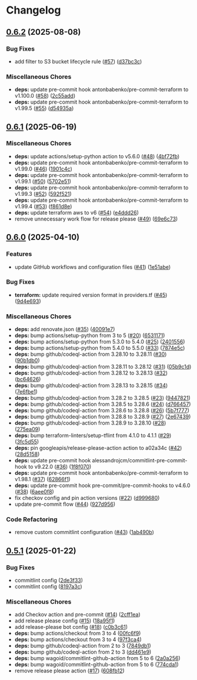 # Changelog

## [0.6.2](https://github.com/opzkit/terraform-aws-kops-state-store/compare/v0.6.1...v0.6.2) (2025-08-08)


### Bug Fixes

* add filter to S3 bucket lifecycle rule ([#57](https://github.com/opzkit/terraform-aws-kops-state-store/issues/57)) ([d37bc3c](https://github.com/opzkit/terraform-aws-kops-state-store/commit/d37bc3cef56088c7d4074b6f734f82e27a747e7e))


### Miscellaneous Chores

* **deps:** update pre-commit hook antonbabenko/pre-commit-terraform to v1.100.0 ([#58](https://github.com/opzkit/terraform-aws-kops-state-store/issues/58)) ([2c55add](https://github.com/opzkit/terraform-aws-kops-state-store/commit/2c55add99320d4f39152fa172a59168414b08e35))
* **deps:** update pre-commit hook antonbabenko/pre-commit-terraform to v1.99.5 ([#55](https://github.com/opzkit/terraform-aws-kops-state-store/issues/55)) ([d54935a](https://github.com/opzkit/terraform-aws-kops-state-store/commit/d54935ac885813edd98321df5cab11e11aa3d194))

## [0.6.1](https://github.com/opzkit/terraform-aws-kops-state-store/compare/v0.6.0...v0.6.1) (2025-06-19)


### Miscellaneous Chores

* **deps:** update actions/setup-python action to v5.6.0 ([#48](https://github.com/opzkit/terraform-aws-kops-state-store/issues/48)) ([4bf72fb](https://github.com/opzkit/terraform-aws-kops-state-store/commit/4bf72fbe28513821c3817708d474b181d73bd9b2))
* **deps:** update pre-commit hook antonbabenko/pre-commit-terraform to v1.99.0 ([#46](https://github.com/opzkit/terraform-aws-kops-state-store/issues/46)) ([1901c4c](https://github.com/opzkit/terraform-aws-kops-state-store/commit/1901c4cb06562bb4bc68ca40e8dd48a82a3875c1))
* **deps:** update pre-commit hook antonbabenko/pre-commit-terraform to v1.99.1 ([#50](https://github.com/opzkit/terraform-aws-kops-state-store/issues/50)) ([5702e51](https://github.com/opzkit/terraform-aws-kops-state-store/commit/5702e51a9a4260676a9c2671fb75ebed356f0ec4))
* **deps:** update pre-commit hook antonbabenko/pre-commit-terraform to v1.99.3 ([#52](https://github.com/opzkit/terraform-aws-kops-state-store/issues/52)) ([592f521](https://github.com/opzkit/terraform-aws-kops-state-store/commit/592f521ec84309742ab1f0f46c2e874c172a63a9))
* **deps:** update pre-commit hook antonbabenko/pre-commit-terraform to v1.99.4 ([#53](https://github.com/opzkit/terraform-aws-kops-state-store/issues/53)) ([f861d8e](https://github.com/opzkit/terraform-aws-kops-state-store/commit/f861d8e1c1667648cb39b804731a4dbd45979cba))
* **deps:** update terraform aws to v6 ([#54](https://github.com/opzkit/terraform-aws-kops-state-store/issues/54)) ([e4ddd26](https://github.com/opzkit/terraform-aws-kops-state-store/commit/e4ddd26ec5050664385a3c24742dd814005861e4))
* remove unnecessary work flow for release please ([#49](https://github.com/opzkit/terraform-aws-kops-state-store/issues/49)) ([69e6c73](https://github.com/opzkit/terraform-aws-kops-state-store/commit/69e6c73aa670d1a0ed0073122c1b1b49759269b1))

## [0.6.0](https://github.com/opzkit/terraform-aws-kops-state-store/compare/v0.5.1...v0.6.0) (2025-04-10)


### Features

* update GitHub workflows and configuration files ([#41](https://github.com/opzkit/terraform-aws-kops-state-store/issues/41)) ([1e51abe](https://github.com/opzkit/terraform-aws-kops-state-store/commit/1e51abe1908133ce9df4de38eeb9780519cb0b29))


### Bug Fixes

* **terraform:** update required version format in providers.tf ([#45](https://github.com/opzkit/terraform-aws-kops-state-store/issues/45)) ([9d4e693](https://github.com/opzkit/terraform-aws-kops-state-store/commit/9d4e693768da1612cabc86ca01c4c5c3855769b7))


### Miscellaneous Chores

* **deps:** add renovate.json ([#35](https://github.com/opzkit/terraform-aws-kops-state-store/issues/35)) ([40091e7](https://github.com/opzkit/terraform-aws-kops-state-store/commit/40091e765891c754d94581142005dd0512bc0768))
* **deps:** bump actions/setup-python from 3 to 5 ([#20](https://github.com/opzkit/terraform-aws-kops-state-store/issues/20)) ([6531171](https://github.com/opzkit/terraform-aws-kops-state-store/commit/6531171863479814bdfde6cd0eafefdd77ee5170))
* **deps:** bump actions/setup-python from 5.3.0 to 5.4.0 ([#25](https://github.com/opzkit/terraform-aws-kops-state-store/issues/25)) ([2401556](https://github.com/opzkit/terraform-aws-kops-state-store/commit/240155614b5a8d9985da2e505d451ddf02e50d2d))
* **deps:** bump actions/setup-python from 5.4.0 to 5.5.0 ([#33](https://github.com/opzkit/terraform-aws-kops-state-store/issues/33)) ([7874e5c](https://github.com/opzkit/terraform-aws-kops-state-store/commit/7874e5c0319783efd8baabfd49abbd63e573f948))
* **deps:** bump github/codeql-action from 3.28.10 to 3.28.11 ([#30](https://github.com/opzkit/terraform-aws-kops-state-store/issues/30)) ([90b1db0](https://github.com/opzkit/terraform-aws-kops-state-store/commit/90b1db0eb133c4accfd94698c423b0ce244bdf70))
* **deps:** bump github/codeql-action from 3.28.11 to 3.28.12 ([#31](https://github.com/opzkit/terraform-aws-kops-state-store/issues/31)) ([05b9c1d](https://github.com/opzkit/terraform-aws-kops-state-store/commit/05b9c1d5bb8b805512e3cce529ce113a0709bc10))
* **deps:** bump github/codeql-action from 3.28.12 to 3.28.13 ([#32](https://github.com/opzkit/terraform-aws-kops-state-store/issues/32)) ([bc64626](https://github.com/opzkit/terraform-aws-kops-state-store/commit/bc6462613b5f398a0119987ee476d968e9caf042))
* **deps:** bump github/codeql-action from 3.28.13 to 3.28.15 ([#34](https://github.com/opzkit/terraform-aws-kops-state-store/issues/34)) ([7e6fbe1](https://github.com/opzkit/terraform-aws-kops-state-store/commit/7e6fbe1dee4e72ca3689163802eb222f2bb03c49))
* **deps:** bump github/codeql-action from 3.28.2 to 3.28.5 ([#23](https://github.com/opzkit/terraform-aws-kops-state-store/issues/23)) ([9447821](https://github.com/opzkit/terraform-aws-kops-state-store/commit/9447821071a85fd8d6cd9c1b70e22f2080fb8bac))
* **deps:** bump github/codeql-action from 3.28.5 to 3.28.6 ([#24](https://github.com/opzkit/terraform-aws-kops-state-store/issues/24)) ([d766457](https://github.com/opzkit/terraform-aws-kops-state-store/commit/d76645771916b646a77bfb64dc1c9d03a4edce2f))
* **deps:** bump github/codeql-action from 3.28.6 to 3.28.8 ([#26](https://github.com/opzkit/terraform-aws-kops-state-store/issues/26)) ([5b7f777](https://github.com/opzkit/terraform-aws-kops-state-store/commit/5b7f7779d1d3446b3d92f5f3bf15b62b3cb00c62))
* **deps:** bump github/codeql-action from 3.28.8 to 3.28.9 ([#27](https://github.com/opzkit/terraform-aws-kops-state-store/issues/27)) ([2e67439](https://github.com/opzkit/terraform-aws-kops-state-store/commit/2e6743955562df1b5a74bf862f36717949bccb89))
* **deps:** bump github/codeql-action from 3.28.9 to 3.28.10 ([#28](https://github.com/opzkit/terraform-aws-kops-state-store/issues/28)) ([275ea09](https://github.com/opzkit/terraform-aws-kops-state-store/commit/275ea09ebb403b5090545fc31e006bac861cefb0))
* **deps:** bump terraform-linters/setup-tflint from 4.1.0 to 4.1.1 ([#29](https://github.com/opzkit/terraform-aws-kops-state-store/issues/29)) ([3fc5d55](https://github.com/opzkit/terraform-aws-kops-state-store/commit/3fc5d55325f565a1f90fc3882551d58f5778553a))
* **deps:** pin googleapis/release-please-action action to a02a34c ([#42](https://github.com/opzkit/terraform-aws-kops-state-store/issues/42)) ([28d5158](https://github.com/opzkit/terraform-aws-kops-state-store/commit/28d5158aa41b4b41a01ca8d45983721500eaf8ab))
* **deps:** update pre-commit hook alessandrojcm/commitlint-pre-commit-hook to v9.22.0 ([#36](https://github.com/opzkit/terraform-aws-kops-state-store/issues/36)) ([1f8f070](https://github.com/opzkit/terraform-aws-kops-state-store/commit/1f8f070047c567c716f5e274e37e4521d91d4e8a))
* **deps:** update pre-commit hook antonbabenko/pre-commit-terraform to v1.98.1 ([#37](https://github.com/opzkit/terraform-aws-kops-state-store/issues/37)) ([62866f1](https://github.com/opzkit/terraform-aws-kops-state-store/commit/62866f1e474fe0412c2c18dee493e00b080636d9))
* **deps:** update pre-commit hook pre-commit/pre-commit-hooks to v4.6.0 ([#38](https://github.com/opzkit/terraform-aws-kops-state-store/issues/38)) ([6aee0f8](https://github.com/opzkit/terraform-aws-kops-state-store/commit/6aee0f8526498e341aa0a0a9ad1e516a7fc9c31d))
* fix checkov config and pin action versions ([#22](https://github.com/opzkit/terraform-aws-kops-state-store/issues/22)) ([d999680](https://github.com/opzkit/terraform-aws-kops-state-store/commit/d999680e17685d5b0348bee03a15959716bd9ced))
* update pre-commit flow ([#44](https://github.com/opzkit/terraform-aws-kops-state-store/issues/44)) ([927d956](https://github.com/opzkit/terraform-aws-kops-state-store/commit/927d956b20ff286485de911246a7599134e00125))


### Code Refactoring

* remove custom commitlint configuration ([#43](https://github.com/opzkit/terraform-aws-kops-state-store/issues/43)) ([1ab490b](https://github.com/opzkit/terraform-aws-kops-state-store/commit/1ab490b24ea91cf0722bb95458f68ec91018f42c))

## [0.5.1](https://github.com/opzkit/terraform-aws-kops-state-store/compare/v0.5.0...v0.5.1) (2025-01-22)


### Bug Fixes

* commitlint config ([2de3f33](https://github.com/opzkit/terraform-aws-kops-state-store/commit/2de3f33cd0d934d45685c7ec354fe87fdf53da8a))
* commitlint config ([8197a3c](https://github.com/opzkit/terraform-aws-kops-state-store/commit/8197a3c1fb533d12ce08cf13cfca34fe1e76969b))


### Miscellaneous Chores

* add Checkov action and pre-commit ([#14](https://github.com/opzkit/terraform-aws-kops-state-store/issues/14)) ([2cff1ea](https://github.com/opzkit/terraform-aws-kops-state-store/commit/2cff1eac26c16a6af2561f40b8b4ae65fb8ab059))
* add release please config ([#15](https://github.com/opzkit/terraform-aws-kops-state-store/issues/15)) ([18a95f1](https://github.com/opzkit/terraform-aws-kops-state-store/commit/18a95f1361f8590f6574dac582a2c30793e53a23))
* add release-please bot  config ([#18](https://github.com/opzkit/terraform-aws-kops-state-store/issues/18)) ([c0b3c61](https://github.com/opzkit/terraform-aws-kops-state-store/commit/c0b3c619d016ebeb1a9c7b565a978f9fca44b516))
* **deps:** bump actions/checkout from 3 to 4 ([00fc6f9](https://github.com/opzkit/terraform-aws-kops-state-store/commit/00fc6f9b9f56fd5ead332c06cd92dfcb70b54dc3))
* **deps:** bump actions/checkout from 3 to 4 ([97f3ca4](https://github.com/opzkit/terraform-aws-kops-state-store/commit/97f3ca4b215e9982e9dd15beeb9943ea00157273))
* **deps:** bump github/codeql-action from 2 to 3 ([7849db1](https://github.com/opzkit/terraform-aws-kops-state-store/commit/7849db1e6c90e944a42c3f901d4b5a2183ffccde))
* **deps:** bump github/codeql-action from 2 to 3 ([dd461e9](https://github.com/opzkit/terraform-aws-kops-state-store/commit/dd461e9880c8044c73ad0aec61a31dceaf379201))
* **deps:** bump wagoid/commitlint-github-action from 5 to 6 ([2a0a256](https://github.com/opzkit/terraform-aws-kops-state-store/commit/2a0a2561b136f5fbc8056d3a9fcbbd779349e346))
* **deps:** bump wagoid/commitlint-github-action from 5 to 6 ([774cda1](https://github.com/opzkit/terraform-aws-kops-state-store/commit/774cda1984251c6ea5bb4073242501b90d04d63e))
* remove release please action ([#17](https://github.com/opzkit/terraform-aws-kops-state-store/issues/17)) ([608fb12](https://github.com/opzkit/terraform-aws-kops-state-store/commit/608fb124373feb375257830f0e981b78ab827664))
